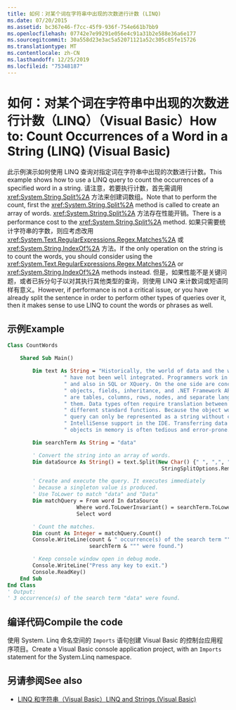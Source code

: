 ```yaml
---
title: 如何：对某个词在字符串中出现的次数进行计数 (LINQ)
ms.date: 07/20/2015
ms.assetid: bc367e46-f7cc-45f9-936f-754e661b7bb9
ms.openlocfilehash: 07742e7e99291e056e4c91a31b2e588e36a6e177
ms.sourcegitcommit: 30a558d23e3ac5a52071121a52c305c85fe15726
ms.translationtype: MT
ms.contentlocale: zh-CN
ms.lasthandoff: 12/25/2019
ms.locfileid: "75348187"
---
```

# <a name="how-to-count-occurrences-of-a-word-in-a-string-linq-visual-basic"></a><span data-ttu-id="bd823-102">如何：对某个词在字符串中出现的次数进行计数（LINQ）（Visual Basic）</span><span class="sxs-lookup"><span data-stu-id="bd823-102">How to: Count Occurrences of a Word in a String (LINQ) (Visual Basic)</span></span>

<span data-ttu-id="bd823-103">此示例演示如何使用 LINQ 查询对指定词在字符串中出现的次数进行计数。</span><span class="sxs-lookup"><span data-stu-id="bd823-103">This example shows how to use a LINQ query to count the occurrences of a specified word in a string.</span></span> <span data-ttu-id="bd823-104">请注意，若要执行计数，首先需调用 <xref:System.String.Split%2A> 方法来创建词数组。</span><span class="sxs-lookup"><span data-stu-id="bd823-104">Note that to perform the count, first the <xref:System.String.Split%2A> method is called to create an array of words.</span></span> <span data-ttu-id="bd823-105"><xref:System.String.Split%2A> 方法存在性能开销。</span><span class="sxs-lookup"><span data-stu-id="bd823-105">There is a performance cost to the <xref:System.String.Split%2A> method.</span></span> <span data-ttu-id="bd823-106">如果只需要统计字符串的字数，则应考虑改用 <xref:System.Text.RegularExpressions.Regex.Matches%2A> 或 <xref:System.String.IndexOf%2A> 方法。</span><span class="sxs-lookup"><span data-stu-id="bd823-106">If the only operation on the string is to count the words, you should consider using the <xref:System.Text.RegularExpressions.Regex.Matches%2A> or <xref:System.String.IndexOf%2A> methods instead.</span></span> <span data-ttu-id="bd823-107">但是，如果性能不是关键问题，或者已拆分句子以对其执行其他类型的查询，则使用 LINQ 来计数词或短语同样有意义。</span><span class="sxs-lookup"><span data-stu-id="bd823-107">However, if performance is not a critical issue, or you have already split the sentence in order to perform other types of queries over it, then it makes sense to use LINQ to count the words or phrases as well.</span></span>

## <a name="example"></a><span data-ttu-id="bd823-108">示例</span><span class="sxs-lookup"><span data-stu-id="bd823-108">Example</span></span>

```vb
Class CountWords

    Shared Sub Main()

        Dim text As String = "Historically, the world of data and the world of objects" &
                  " have not been well integrated. Programmers work in C# or Visual Basic" &
                  " and also in SQL or XQuery. On the one side are concepts such as classes," &
                  " objects, fields, inheritance, and .NET Framework APIs. On the other side" &
                  " are tables, columns, rows, nodes, and separate languages for dealing with" &
                  " them. Data types often require translation between the two worlds; there are" &
                  " different standard functions. Because the object world has no notion of query, a" &
                  " query can only be represented as a string without compile-time type checking or" &
                  " IntelliSense support in the IDE. Transferring data from SQL tables or XML trees to" &
                  " objects in memory is often tedious and error-prone."

        Dim searchTerm As String = "data"

        ' Convert the string into an array of words.
        Dim dataSource As String() = text.Split(New Char() {" ", ",", ".", ";", ":"},
                                                 StringSplitOptions.RemoveEmptyEntries)

        ' Create and execute the query. It executes immediately
        ' because a singleton value is produced.
        ' Use ToLower to match "data" and "Data"
        Dim matchQuery = From word In dataSource
                      Where word.ToLowerInvariant() = searchTerm.ToLowerInvariant()
                      Select word

        ' Count the matches.
        Dim count As Integer = matchQuery.Count()
        Console.WriteLine(count & " occurrence(s) of the search term """ &
                          searchTerm & """ were found.")

        ' Keep console window open in debug mode.
        Console.WriteLine("Press any key to exit.")
        Console.ReadKey()
    End Sub
End Class
' Output:
' 3 occurrence(s) of the search term "data" were found.
```

## <a name="compile-the-code"></a><span data-ttu-id="bd823-109">编译代码</span><span class="sxs-lookup"><span data-stu-id="bd823-109">Compile the code</span></span>

<span data-ttu-id="bd823-110">使用 System. Linq 命名空间的 `Imports` 语句创建 Visual Basic 的控制台应用程序项目。</span><span class="sxs-lookup"><span data-stu-id="bd823-110">Create a Visual Basic console application project, with an `Imports` statement for the System.Linq namespace.</span></span>

## <a name="see-also"></a><span data-ttu-id="bd823-111">另请参阅</span><span class="sxs-lookup"><span data-stu-id="bd823-111">See also</span></span>

- [<span data-ttu-id="bd823-112">LINQ 和字符串（Visual Basic）</span><span class="sxs-lookup"><span data-stu-id="bd823-112">LINQ and Strings (Visual Basic)</span></span>](../../../../visual-basic/programming-guide/concepts/linq/linq-and-strings.md)

